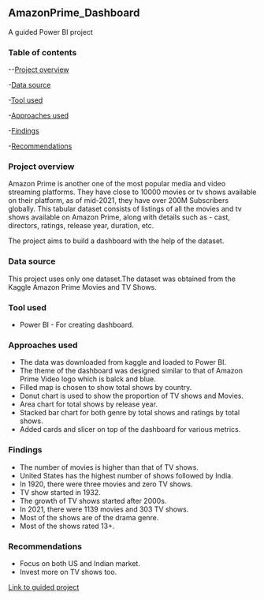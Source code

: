 ## AmazonPrime_Dashboard

A guided Power BI project

### Table of contents

--[Project overview](#project-overview)

-[Data source](#data-source)

-[Tool used](#tool-used)

-[Approaches used](#approaches-used)

-[Findings](#findings)

-[Recommendations](#recommendations)

### Project overview

Amazon Prime is another one of the most popular media and video streaming platforms. They have close to 10000 movies or tv shows available on their platform, as of mid-2021, they have over 200M Subscribers globally. This tabular dataset consists of listings of all the movies and tv shows available on Amazon Prime, along with details such as - cast, directors, ratings, release year, duration, etc.

The project aims to build a dashboard with the help of the dataset.

### Data source

This project uses only one dataset.The dataset was obtained from the Kaggle Amazon Prime Movies and TV Shows.

### Tool used

- Power BI - For creating dashboard.

### Approaches used

- The data was downloaded from kaggle and loaded to Power BI.
- The theme of the dashboard was designed similar to that of Amazon Prime Video logo which is balck and blue.
- Filled map is chosen to show total shows by country.
- Donut chart is used to show the proportion of TV shows and Movies.
- Area chart for total shows by release year.
- Stacked bar chart for both genre by total shows and ratings by total shows.
- Added cards and slicer on top of the dashboard for various metrics.

### Findings

- The number of movies is higher than that of TV shows.
- United States has the highest number of shows followed by India.
- In 1920, there were three movies and zero TV shows. 
- TV show started in 1932.
- The growth of TV shows started after 2000s.
- In 2021, there were 1139 movies and 303 TV shows.
- Most of the shows are of the drama genre.
- Most of the shows rated 13+.

### Recommendations

- Focus on both US and Indian market.
- Invest more on TV shows too.

[Link to guided project](https://www.youtube.com/watch?v=_xs8XXlGQVM)








